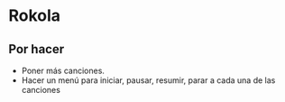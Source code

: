 # Rokola

## Por hacer

- Poner más canciones.
- Hacer un menú para iniciar, pausar, resumir, parar a cada una de las canciones
